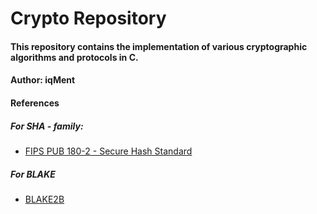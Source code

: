 # Crypto Repository
#### This repository contains the implementation of various cryptographic algorithms and protocols in C.
#### Author: iqMent

#### References
##### For SHA - family:
- [FIPS PUB 180-2 - Secure Hash Standard](https://csrc.nist.gov/files/pubs/fips/180-2/final/docs/fips180-2.pdf)
##### For BLAKE
- [BLAKE2B](https://datatracker.ietf.org/doc/html/rfc7693)

